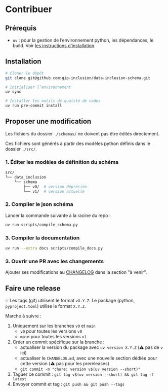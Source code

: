 # Contribuer

## Prérequis

* `uv` : pour la gestion de l’environnement python, les dépendances, le build. Voir [les instructions d’installation](https://docs.astral.sh/uv/getting-started/installation/#standalone-installer).

## Installation

```bash
# Cloner le dépôt
git clone git@github.com:gip-inclusion/data-inclusion-schema.git

# Initialiser l’environnement
uv sync

# Installer les outils de qualité de codes
uv run pre-commit install
```

## Proposer une modification

Les fichiers du dossier `./schemas/` ne doivent pas être édités directement.

Ces fichiers sont générés à partir des modèles python définis dans le dossier `./src/`.


### 1. Éditer les modèles de définition du schéma


```bash
src/
└── data_inclusion
    └── schema
        ├── v0/  # version dépréciée
        └── v1/  # version actuelle
```

### 2. Compiler le json schéma

Lancer la commande suivante à la racine du repo :

```bash
uv run scripts/compile_schema.py
```

### 3. Compiler la documentation

```bash
uv run --extra docs scripts/compile_docs.py
```

### 3. Ouvrir une PR avec les changements

Ajouter ses modifications au [CHANGELOG](CHANGELOG.md) dans la section "à venir".

## Faire une release

💡 Les tags (git) utilisent le format `vX.Y.Z`. Le package (python, `pyproject.toml`) utilise le format `X.Y.Z`.

Marche à suivre :

1. Uniquement sur les branches `v0` et `main`
    * `v0` pour toutes les versions `v0`
    * `main` pour toutes les versions `v1`
2. Créer un commit spécifique sur la branche :
    * actualiser la version du package avec `uv version X.Y.Z` (⚠️ pas de `v` ici)
    * actualiser le `CHANGELOG.md`, avec une nouvelle section dédiée pour cette version (⚠️ pas pour les prereleases)
    * `git commit -m "chore: version v$(uv version --short)"`
4. Taguer ce commit : `git tag v$(uv version --short) && git tag -f latest`
5. Envoyer commit et tag : `git push && git push --tags`
